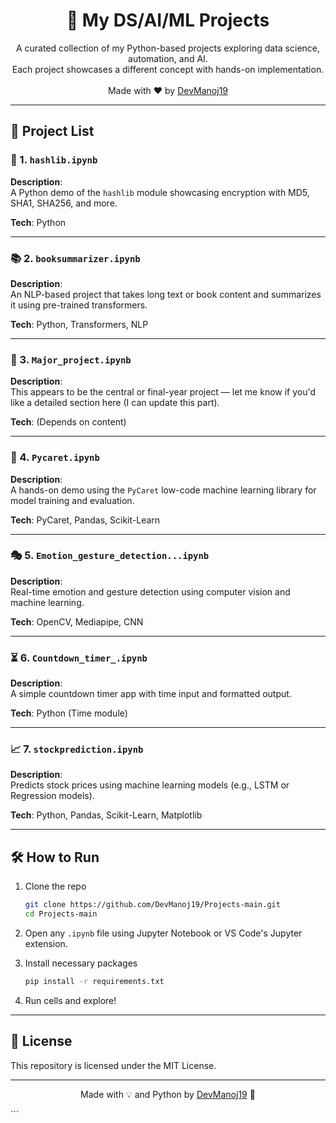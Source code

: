 <h1 align="center">🚀 My DS/AI/ML Projects</h1>

<p align="center">
  A curated collection of my Python-based projects exploring data science, automation, and AI.<br>
  Each project showcases a different concept with hands-on implementation.<br>
  <br>
  Made with ❤️ by <a href="https://github.com/DevManoj19" target="_blank">DevManoj19</a>
</p>

---

## 📁 Project List

### 🔐 1. `hashlib.ipynb`
**Description**:  
A Python demo of the `hashlib` module showcasing encryption with MD5, SHA1, SHA256, and more.

**Tech**: Python

---

### 📚 2. `booksummarizer.ipynb`
**Description**:  
An NLP-based project that takes long text or book content and summarizes it using pre-trained transformers.

**Tech**: Python, Transformers, NLP

---

### 🧠 3. `Major_project.ipynb`
**Description**:  
This appears to be the central or final-year project — let me know if you'd like a detailed section here (I can update this part).

**Tech**: (Depends on content)

---

### 🤖 4. `Pycaret.ipynb`
**Description**:  
A hands-on demo using the `PyCaret` low-code machine learning library for model training and evaluation.

**Tech**: PyCaret, Pandas, Scikit-Learn

---

### 🎭 5. `Emotion_gesture_detection...ipynb`
**Description**:  
Real-time emotion and gesture detection using computer vision and machine learning.

**Tech**: OpenCV, Mediapipe, CNN

---

### ⏳ 6. `Countdown_timer_.ipynb`
**Description**:  
A simple countdown timer app with time input and formatted output.

**Tech**: Python (Time module)

---

### 📈 7. `stockprediction.ipynb`
**Description**:  
Predicts stock prices using machine learning models (e.g., LSTM or Regression models).

**Tech**: Python, Pandas, Scikit-Learn, Matplotlib

---

## 🛠️ How to Run

1. Clone the repo  
   ```bash
   git clone https://github.com/DevManoj19/Projects-main.git
   cd Projects-main
   ````

2. Open any `.ipynb` file using Jupyter Notebook or VS Code's Jupyter extension.

3. Install necessary packages

   ```bash
   pip install -r requirements.txt
   ```

4. Run cells and explore!

---

## 📜 License

This repository is licensed under the MIT License.

---

<p align="center">
  Made with 💡 and Python by <a href="https://github.com/DevManoj19" target="_blank">DevManoj19</a> 🧠
</p>
```
